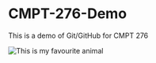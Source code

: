 # CMPT-276-Demo
This is a demo of Git/GitHub for CMPT 276

![This is my favourite animal](https://upload.wikimedia.org/wikipedia/commons/0/0c/Cow_female_black_white.jpg "Cow")